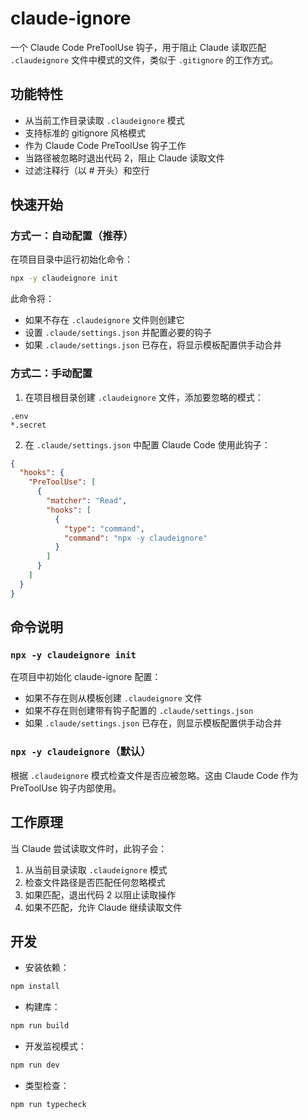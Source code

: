 # claude-ignore

一个 Claude Code PreToolUse 钩子，用于阻止 Claude 读取匹配 `.claudeignore` 文件中模式的文件，类似于 `.gitignore` 的工作方式。

## 功能特性

- 从当前工作目录读取 `.claudeignore` 模式
- 支持标准的 gitignore 风格模式
- 作为 Claude Code PreToolUse 钩子工作
- 当路径被忽略时退出代码 2，阻止 Claude 读取文件
- 过滤注释行（以 # 开头）和空行

## 快速开始

### 方式一：自动配置（推荐）

在项目目录中运行初始化命令：

```bash
npx -y claudeignore init
```

此命令将：

- 如果不存在 `.claudeignore` 文件则创建它
- 设置 `.claude/settings.json` 并配置必要的钩子
- 如果 `.claude/settings.json` 已存在，将显示模板配置供手动合并

### 方式二：手动配置

1. 在项目根目录创建 `.claudeignore` 文件，添加要忽略的模式：

```
.env
*.secret
```

2. 在 `.claude/settings.json` 中配置 Claude Code 使用此钩子：

```json
{
  "hooks": {
    "PreToolUse": [
      {
        "matcher": "Read",
        "hooks": [
          {
            "type": "command",
            "command": "npx -y claudeignore"
          }
        ]
      }
    ]
  }
}
```

## 命令说明

### `npx -y claudeignore init`

在项目中初始化 claude-ignore 配置：

- 如果不存在则从模板创建 `.claudeignore` 文件
- 如果不存在则创建带有钩子配置的 `.claude/settings.json`
- 如果 `.claude/settings.json` 已存在，则显示模板配置供手动合并

### `npx -y claudeignore`（默认）

根据 `.claudeignore` 模式检查文件是否应被忽略。这由 Claude Code 作为 PreToolUse 钩子内部使用。

## 工作原理

当 Claude 尝试读取文件时，此钩子会：

1. 从当前目录读取 `.claudeignore` 模式
2. 检查文件路径是否匹配任何忽略模式
3. 如果匹配，退出代码 2 以阻止读取操作
4. 如果不匹配，允许 Claude 继续读取文件

## 开发

- 安装依赖：

```bash
npm install
```

- 构建库：

```bash
npm run build
```

- 开发监视模式：

```bash
npm run dev
```

- 类型检查：

```bash
npm run typecheck
```
